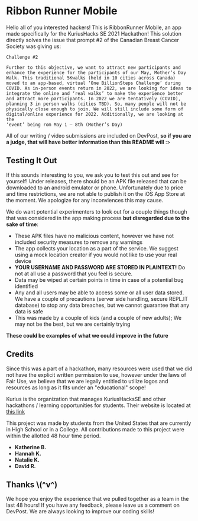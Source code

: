 # Ribbon Runner Mobile

Hello all of you interested hackers! This is RibbonRunner Mobile, an app made specifically for the KuriusHacks SE 2021 Hackathon! This solution directly solves the issue that prompt #2 of the Canadian Breast Cancer Society was giving us:
```
Challenge #2

Further to this objective, we want to attract new participants and
enhance the experience for the participants of our May, Mother’s Day
Walk. This traditional 5Kwalks (held in 10 cities across Canada)
moved to an app-based, virtual ‘One BillionSteps Challenge’ during
COVID. As in-person events return in 2022, we are looking for ideas to
integrate the online and ‘real walks’ to make the experience better
and attract more participants. In 2022 we are tentatively (COVID),
planning 3 in person walks (cities TBD). So, many people will not be
physically close enough to join. We will still include some form of
digital/online experience for 2022. Additionally, we are looking at the
‘event’ being rom May 1 – 8th (Mother’s Day)
```
All of our writing / video submissions are included on DevPost, **so if you are a judge, that will have better information than this README will** :>

## Testing It Out

If this sounds interesting to you, we ask you to test this out and see for yourself! Under releases, there should be an APK file released that can be downloaded to an android emulator or phone. Unfortunately due to price and time restrictions, we are not able to publish it on the iOS App Store at the moment. We apologize for any inconviences this may cause.

We do want potential experimenters to look out for a couple things though that was considered in the app making process **but disregarded due to the sake of time**:
- These APK files have no malicious content, however we have not included security measures to remove any warnings
- The app collects your location as a part of the service. We suggest using a mock location creator if you would not like to use your real device
- **YOUR USERNAME AND PASSWORD ARE STORED IN PLAINTEXT!** Do not at all use a password that you feel is secure.
- Data may be wiped at certain points in time in case of a potential bug identified
- Any and all users may be able to access some or all user data stored. We have a couple of precautions (server side handling, secure REPL.IT database) to stop any data breaches, but we cannot guarantee that any data is safe
- This was made by a couple of kids (and a couple of new adults); We may not be the best, but we are certainly trying

**These could be examples of what we could improve in the future**

## Credits

Since this was a part of a hackathon, many resources were used that we did not have the explicit written permission to use, however under the laws of Fair Use, we believe that we are legally entitled to utilize logos and resources as long as it fits under an "educational" scope!

Kurius is the organization that manages KuriusHacksSE and other hackathons / learning opportunities for students. Their website is located at [this link](https://www.kurius.ca/)

This project was made by students from the United States that are currently in High School or in a College. All contributions made to this project were within the allotted 48 hour time period.
- **Katherine B.**
- **Hannah K.**
- **Natalie K.**
- **David R.**

## Thanks \\(^v^)

We hope you enjoy the experience that we pulled together as a team in the last 48 hours! If you have any feedback, please leave us a comment on DevPost. We are always looking to improve our coding skills!
